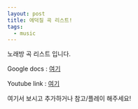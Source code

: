 ```yaml
---
layout: post
title: 에덕질 곡 리스트!
tags:
  - music
---
```


노래방 곡 리스트 입니다.


Google docs  : [여기](https://docs.google.com/spreadsheets/d/1reFakewmDP50o8gxc3KHBjZrwMZNBucBIR6b_0f3KmY/edit?usp=sharing)

Youtube link : [여기](https://www.youtube.com/playlist?list=PLva55cnohRkm6QocPjorq_w2ZWVBasDhF)


여기서 보시고 추가하거나 참고/플레이 해주세요!


